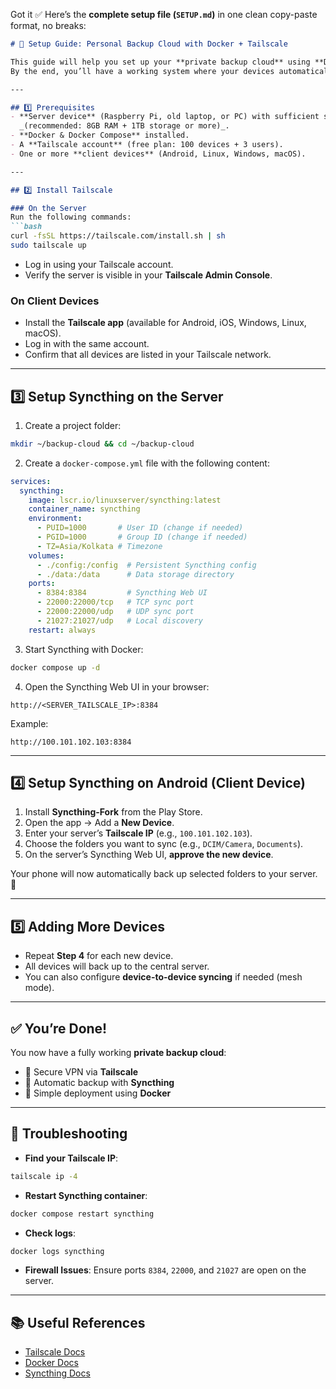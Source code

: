 Got it ✅
Here’s the **complete setup file (`SETUP.md`)** in one clean copy-paste format, no breaks:

````markdown
# 🚀 Setup Guide: Personal Backup Cloud with Docker + Tailscale

This guide will help you set up your **private backup cloud** using **Docker, Tailscale, and Syncthing**.  
By the end, you’ll have a working system where your devices automatically back up data to a central server over a secure private VPN.

---

## 1️⃣ Prerequisites
- **Server device** (Raspberry Pi, old laptop, or PC) with sufficient storage  
  _(recommended: 8GB RAM + 1TB storage or more)_.
- **Docker & Docker Compose** installed.  
- A **Tailscale account** (free plan: 100 devices + 3 users).  
- One or more **client devices** (Android, Linux, Windows, macOS).  

---

## 2️⃣ Install Tailscale

### On the Server
Run the following commands:
```bash
curl -fsSL https://tailscale.com/install.sh | sh
sudo tailscale up
````

* Log in using your Tailscale account.
* Verify the server is visible in your **Tailscale Admin Console**.

### On Client Devices

* Install the **Tailscale app** (available for Android, iOS, Windows, Linux, macOS).
* Log in with the same account.
* Confirm that all devices are listed in your Tailscale network.

---

## 3️⃣ Setup Syncthing on the Server

1. Create a project folder:

```bash
mkdir ~/backup-cloud && cd ~/backup-cloud
```

2. Create a `docker-compose.yml` file with the following content:

```yaml
services:
  syncthing:
    image: lscr.io/linuxserver/syncthing:latest
    container_name: syncthing
    environment:
      - PUID=1000       # User ID (change if needed)
      - PGID=1000       # Group ID (change if needed)
      - TZ=Asia/Kolkata # Timezone
    volumes:
      - ./config:/config  # Persistent Syncthing config
      - ./data:/data      # Data storage directory
    ports:
      - 8384:8384         # Syncthing Web UI
      - 22000:22000/tcp   # TCP sync port
      - 22000:22000/udp   # UDP sync port
      - 21027:21027/udp   # Local discovery
    restart: always
```

3. Start Syncthing with Docker:

```bash
docker compose up -d
```

4. Open the Syncthing Web UI in your browser:

```
http://<SERVER_TAILSCALE_IP>:8384
```

Example:

```
http://100.101.102.103:8384
```

---

## 4️⃣ Setup Syncthing on Android (Client Device)

1. Install **Syncthing-Fork** from the Play Store.
2. Open the app → Add a **New Device**.
3. Enter your server’s **Tailscale IP** (e.g., `100.101.102.103`).
4. Choose the folders you want to sync (e.g., `DCIM/Camera`, `Documents`).
5. On the server’s Syncthing Web UI, **approve the new device**.

Your phone will now automatically back up selected folders to your server. 🎉

---

## 5️⃣ Adding More Devices

* Repeat **Step 4** for each new device.
* All devices will back up to the central server.
* You can also configure **device-to-device syncing** if needed (mesh mode).

---

## ✅ You’re Done!

You now have a fully working **private backup cloud**:

* 🔐 Secure VPN via **Tailscale**
* 💾 Automatic backup with **Syncthing**
* 🐳 Simple deployment using **Docker**

---

## 🔧 Troubleshooting

* **Find your Tailscale IP**:

```bash
tailscale ip -4
```

* **Restart Syncthing container**:

```bash
docker compose restart syncthing
```

* **Check logs**:

```bash
docker logs syncthing
```

* **Firewall Issues**: Ensure ports `8384`, `22000`, and `21027` are open on the server.

---

## 📚 Useful References

* [Tailscale Docs](https://tailscale.com/kb/)
* [Docker Docs](https://docs.docker.com/engine/install/)
* [Syncthing Docs](https://docs.syncthing.net/)

```


